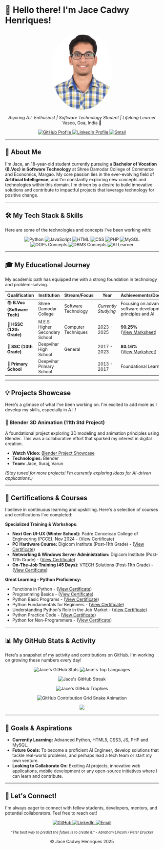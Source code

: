 # 👋 Hello there! I'm Jace Cadwy Henriques!

<p align="center">
  <a href="https://github.com/jace1395">
    <img src="https://github.com/jace1395/my-portfolio-assets/blob/main/my-portfolio-assets/Jace%20Passport%20Size.jpg" alt="Jace Henriques" width="200" style="border-radius:50%;"/>
  </a>
</p>

<p align="center">
  <em>Aspiring A.I. Enthusiast | Software Technology Student | Lifelong Learner</em>
  <br />
  Vasco, Goa, India 📍
</p>

<p align="center">
  <a href="https://github.com/jace1395" target="_blank">
    <img src="https://img.shields.io/badge/GitHub-jace1395-181717?style=for-the-badge&logo=github&logoColor=white" alt="GitHub Profile"/>
  </a>
  <a href="https://www.linkedin.com/in/jace-henriques-49ab3329b" target="_blank">
    <img src="https://img.shields.io/badge/LinkedIn-Jace_Henriques-0077B5?style=for-the-badge&logo=linkedin&logoColor=white" alt="LinkedIn Profile"/>
  </a>
  <a href="mailto:jacehenriques07@gmail.com">
    <img src="https://img.shields.io/badge/Gmail-Contact_Me-D14836?style=for-the-badge&logo=gmail&logoColor=white" alt="Gmail"/>
  </a>
</p>

---

## 🚀 About Me

I'm Jace, an 18-year-old student currently pursuing a **Bachelor of Vocation (B.Voc) in Software Technology** at Shree Damodar College of Commerce and Economics, Margao. My core passion lies in the ever-evolving field of **Artificial Intelligence**, and I'm constantly exploring new concepts and technologies within this domain. I'm driven by a desire to build innovative solutions and contribute to impactful projects that leverage technology for positive change.

---

## 🛠️ My Tech Stack & Skills

Here are some of the technologies and concepts I've been working with:

<p align="center">
  <img src="https://img.shields.io/badge/Python-3776AB?style=for-the-badge&logo=python&logoColor=white" alt="Python"/>
  <img src="https://img.shields.io/badge/JavaScript-F7DF1E?style=for-the-badge&logo=javascript&logoColor=black" alt="JavaScript"/>
  <img src="https://img.shields.io/badge/HTML5-E34F26?style=for-the-badge&logo=html5&logoColor=white" alt="HTML"/>
  <img src="https://img.shields.io/badge/CSS3-1572B6?style=for-the-badge&logo=css3&logoColor=white" alt="CSS"/>
  <img src="https://img.shields.io/badge/PHP-777BB4?style=for-the-badge&logo=php&logoColor=white" alt="PHP"/>
  <img src="https://img.shields.io/badge/MySQL-4479A1?style=for-the-badge&logo=mysql&logoColor=white" alt="MySQL"/>
  <br/> <!-- Optional: line break for better spacing on some views -->
  <img src="https://img.shields.io/badge/OOPs-Concepts-blueviolet?style=for-the-badge" alt="OOPs Concepts"/>
  <img src="https://img.shields.io/badge/DBMS-Concepts-critical?style=for-the-badge" alt="DBMS Concepts"/>
  <img src="https://img.shields.io/badge/Artificial_Intelligence-Concept_Learner-brightgreen?style=for-the-badge" alt="AI Learner"/>
</p>

---

## 🎓 My Educational Journey

My academic path has equipped me with a strong foundation in technology and problem-solving.

| Qualification             | Institution                      | Stream/Focus          | Year        | Achievements/Documents                                                                                                                            |
|---------------------------|----------------------------------|-----------------------|-------------|---------------------------------------------------------------------------------------------------------------------------------------------------|
| 📚 **B.Voc (Software Tech)** | Shree Damodar College            | Software Technology   | _Currently Studying_ | Focusing on advanced software development principles and AI.                                                                                       |
| 🚀 **HSSC (12th Grade)**    | M.E.S Higher Secondary School    | Computer Techniques   | 2023 - 2025 | **90.25%** <br/> (<a href="https://github.com/jace1395/my-portfolio-assets/blob/main/my-portfolio-assets/12th%20Marksheet.pdf" target="_blank">View Marksheet</a>) |
| 🌟 **SSC (10th Grade)**     | Deepvihar High School            | General               | 2017 - 2023 | **80.16%** <br/> (<a href="https://github.com/jace1395/my-portfolio-assets/blob/main/my-portfolio-assets/SSC%20MARKSHEET.pdf" target="_blank">View Marksheet</a>)   |
| 🧩 **Primary School**       | Deepvihar Primary School         |                       | 2013 - 2017 | Foundational Learning                                                                                                                             |

---

## 💡 Projects Showcase

Here's a glimpse of what I've been working on. I'm excited to add more as I develop my skills, especially in A.I.!

### 🎨 Blender 3D Animation (11th Std Project)
A foundational project exploring 3D modeling and animation principles using Blender. This was a collaborative effort that sparked my interest in digital creation.
*   **Watch Video:** <a href="https://youtu.be/0KfyObLlrJs" target="_blank">Blender Project Showcase</a>
*   **Technologies:** Blender
*   **Team:** Jace, Suraj, Varun

*(Stay tuned for more projects! I'm currently exploring ideas for AI-driven applications.)*

---

## 📜 Certifications & Courses

I believe in continuous learning and upskilling. Here's a selection of courses and certifications I've completed:

**Specialized Training & Workshops:**
*   **Next Gen UI-UX (Winter School):** Padre Conceicao College of Engineering (PCCE), Nov 2024 - (<a href="https://github.com/jace1395/my-portfolio-assets/blob/main/my-portfolio-assets/Next%20Gen%20UI-UX%20PCCE.pdf" target="_blank">View Certificate</a>)
*   **PC Hardware Course:** Digicom Institute (Post-11th Grade) - (<a href="https://github.com/jace1395/my-portfolio-assets/blob/main/my-portfolio-assets/Digicom%20PC%20Hardware%20Course.pdf" target="_blank">View Certificate</a>)
*   **Networking & Windows Server Administration:** Digicom Institute (Post-12th Grade) - (<a href="https://github.com/jace1395/my-portfolio-assets/blob/main/my-portfolio-assets/Digicom%20Networking%20%26%20Windows%20Server%20Administration.pdf" target="_blank">View Certificate</a>)
*   **On-The-Job Training (45 Days):** VTECH Solutions (Post-11th Grade) - (<a href="https://github.com/jace1395/my-portfolio-assets/blob/main/my-portfolio-assets/VTECH%20On-The-Job%20Training.pdf" target="_blank">View Certificate</a>)

**Great Learning - Python Proficiency:**
*   Functions in Python - (<a href="https://github.com/jace1395/my-portfolio-assets/blob/main/my-portfolio-assets/Great%20Learning%20Course%20Certificates/Functions%20in%20Python.pdf" target="_blank">View Certificate</a>)
*   Programming Basics - (<a href="https://github.com/jace1395/my-portfolio-assets/blob/main/my-portfolio-assets/Great%20Learning%20Course%20Certificates/Programming%20Basics.pdf" target="_blank">View Certificate</a>)
*   Python Basic Programs - (<a href="https://github.com/jace1395/my-portfolio-assets/blob/main/my-portfolio-assets/Great%20Learning%20Course%20Certificates/Python%20Basic%20Programs.pdf" target="_blank">View Certificate</a>)
*   Python Fundamentals for Beginners - (<a href="https://github.com/jace1395/my-portfolio-assets/blob/main/my-portfolio-assets/Great%20Learning%20Course%20Certificates/Python%20Fundamentals%20for%20Beginners.pdf" target="_blank">View Certificate</a>)
*   Understanding Python's Role in the Job Market - (<a href="https://github.com/jace1395/my-portfolio-assets/blob/main/my-portfolio-assets/Great%20Learning%20Course%20Certificates/Python%20Jobs.pdf" target="_blank">View Certificate</a>)
*   Python Practice Code - (<a href="https://github.com/jace1395/my-portfolio-assets/blob/main/my-portfolio-assets/Great%20Learning%20Course%20Certificates/Python%20Practice%20Code.pdf" target="_blank">View Certificate</a>)
*   Python for Non-Programmers - (<a href="https://github.com/jace1395/my-portfolio-assets/blob/main/my-portfolio-assets/Great%20Learning%20Course%20Certificates/Python%20for%20Non-Programmers.pdf" target="_blank">View Certificate</a>)

---

## 📊 My GitHub Stats & Activity

Here's a snapshot of my activity and contributions on GitHub. I'm working on growing these numbers every day!

<p align="center">
  <img src="https://github-readme-stats.vercel.app/api?username=jace1395&show_icons=true&theme=radical&include_all_commits=true&count_private=true" alt="Jace's GitHub Stats"/>
  <img src="https://github-readme-stats.vercel.app/api/top-langs/?username=jace1395&layout=compact&langs_count=8&theme=radical" alt="Jace's Top Languages"/>
</p>
<p align="center">
  <img src="https://github-readme-streak-stats.herokuapp.com/?user=jace1395&theme=dark&hide_border=true" alt="Jace's GitHub Streak"/>
</p>
<p align="center">
  <img src="https://github-profile-trophy.vercel.app/?username=jace1395&theme=radical&column=7&margin-w=15&margin-h=15" alt="Jace's GitHub Trophies"/>
</p>
<p align="center">
  <img src="https://raw.githubusercontent.com/jace1395/jace1395/main/github-contribution-grid-snake.svg" alt="GitHub Contribution Grid Snake Animation" />
</p>
<!-- Generate an activity graph: https://github.com/ashutosh00710/github-readme-activity-graph -->
<!-- Example: -->
<p align="center"><img src="https://github-readme-activity-graph.vercel.app/graph?username=jace1395&bg_color=0d1117&color=ffffff&line=0077b5&point=ffffff&area=true&hide_border=true" /></p> 

---

## 🌱 Goals & Aspirations

*   **Currently Learning:** Advanced Python, HTML5, CSS3, JS, PHP and MySQL.
*   **Future Goals:** To become a proficient AI Engineer, develop solutions that tackle real-world problems, and perhaps lead a tech team or start my own venture.
*   **Looking to Collaborate On:** Exciting AI projects, innovative web applications, mobile development or any open-source initiatives where I can learn and contribute.

---

## 🔗 Let's Connect!

I'm always eager to connect with fellow students, developers, mentors, and potential collaborators. Feel free to reach out!

<p align="center">
  <a href="https://github.com/jace1395" target="_blank">
    <img src="https://img.shields.io/badge/Follow_me_on_GitHub-100000?style=for-the-badge&logo=github&logoColor=white" alt="GitHub"/>
  </a>
  <a href="https://www.linkedin.com/in/jace-henriques-49ab3329b" target="_blank">
    <img src="https://img.shields.io/badge/Connect_on_LinkedIn-0077B5?style=for-the-badge&logo=linkedin&logoColor=white" alt="LinkedIn"/>
  </a>
  <a href="mailto:jacehenriques07@gmail.com">
    <img src="https://img.shields.io/badge/Send_Me_an_Email-D14836?style=for-the-badge&logo=gmail&logoColor=white" alt="Email"/>
  </a>
</p>

<p align="center">
  <small><em>"The best way to predict the future is to create it." - Abraham Lincoln / Peter Drucker</em></small>
</p>

<p align="center">© Jace Cadwy Henriques 2025</p>
